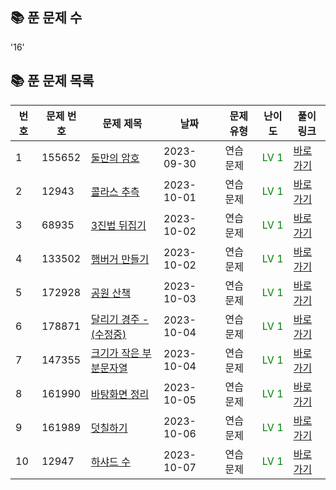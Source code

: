 ## 📚 **푼 문제 수**
'16'

## 📚 **푼 문제 목록**

| 번호 | 문제 번호 | 문제 제목                            | 날짜       | 문제 유형        | 난이도        | 풀이 링크                                        |
| --- | ------- | ---------------------------------- | ---------- | -------------- | -------------- | ------------------------------------------------ |
| 1   | 155652  | [둘만의 암호](https://school.programmers.co.kr/learn/courses/30/lessons/155652) | 2023-09-30 | 연습문제 | <span style="color: green;">LV 1</span> | [바로가기](https://github.com/jkh0515/Algorithm/blob/codespace-verbose-zebra-597rxj75w4q27474/ProgrammersFile/code/pg155652.cpp) |
| 2   | 12943  | [콜라스 추측](https://school.programmers.co.kr/learn/courses/30/lessons/12943) | 2023-10-01 | 연습문제 | <span style="color: green;">LV 1</span> | [바로가기](https://github.com/jkh0515/Algorithm/blob/codespace-verbose-zebra-597rxj75w4q27474/ProgrammersFile/code/pg12943.cpp) |
| 3   | 68935  | [3진법 뒤집기](https://school.programmers.co.kr/learn/courses/30/lessons/68935#) | 2023-10-02 | 연습문제 | <span style="color: green;">LV 1</span> | [바로가기](https://github.com/jkh0515/Algorithm/blob/codespace-verbose-zebra-597rxj75w4q27474/ProgrammersFile/code/pg68935.cpp) |
| 4   | 133502  | [햄버거 만들기](https://school.programmers.co.kr/learn/courses/30/lessons/133502) | 2023-10-02 | 연습문제 | <span style="color: green;">LV 1</span> | [바로가기](https://github.com/jkh0515/Algorithm/blob/codespace-verbose-zebra-597rxj75w4q27474/ProgrammersFile/code/pg133502.cpp) |
| 5   | 172928  | [공원 산책](https://school.programmers.co.kr/learn/courses/30/lessons/172928) | 2023-10-03 | 연습문제 | <span style="color: green;">LV 1</span> | [바로가기](https://github.com/jkh0515/Algorithm/blob/codespace-verbose-zebra-597rxj75w4q27474/ProgrammersFile/code/pg172928.cpp) |
| 6   | 178871  | [달리기 경주 - (수정중)](https://school.programmers.co.kr/learn/courses/30/lessons/178871) | 2023-10-04 | 연습문제 | <span style="color: green;">LV 1</span> | [바로가기](https://github.com/jkh0515/Algorithm/blob/codespace-verbose-zebra-597rxj75w4q27474/ProgrammersFile/code/pg178871.cpp) |
| 7   | 147355  | [크기가 작은 부분문자열](https://school.programmers.co.kr/learn/courses/30/lessons/147355) | 2023-10-04 | 연습문제 | <span style="color: green;">LV 1</span> | [바로가기](https://github.com/jkh0515/Algorithm/blob/codespace-verbose-zebra-597rxj75w4q27474/ProgrammersFile/code/pg147355.cpp) |
| 8   | 161990  | [바탕화면 정리](https://school.programmers.co.kr/learn/courses/30/lessons/161990) | 2023-10-05 | 연습문제 | <span style="color: green;">LV 1</span> | [바로가기](https://github.com/jkh0515/Algorithm/blob/codespace-verbose-zebra-597rxj75w4q27474/ProgrammersFile/code/pg161990.cpp) |
| 9   | 161989  | [덧칠하기](https://school.programmers.co.kr/learn/courses/30/lessons/161989) | 2023-10-06 | 연습문제 | <span style="color: green;">LV 1</span> | [바로가기](https://github.com/jkh0515/Algorithm/blob/codespace-verbose-zebra-597rxj75w4q27474/ProgrammersFile/code/pg161989.cpp) |
| 10   | 12947  | [하샤드 수](https://school.programmers.co.kr/learn/courses/30/lessons/12947) | 2023-10-07 | 연습문제 | <span style="color: green;">LV 1</span> | [바로가기](https://github.com/jkh0515/Algorithm/blob/codespace-verbose-zebra-597rxj75w4q27474/ProgrammersFile/code/pg12947.cpp) |
